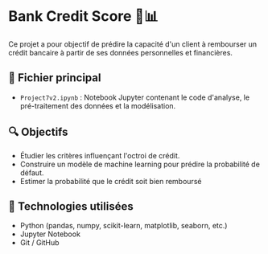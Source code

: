 # Bank Credit Score 🏦📊

Ce projet a pour objectif de prédire la capacité d'un client à rembourser un crédit bancaire à partir de ses données personnelles et financières.

## 📁 Fichier principal

- `Project7v2.ipynb` : Notebook Jupyter contenant le code d'analyse, le pré-traitement des données et la modélisation.

## 🔍 Objectifs

- Étudier les critères influençant l'octroi de crédit.
- Construire un modèle de machine learning pour prédire la probabilité de défaut.
- Estimer la probabilité que le crédit soit bien remboursé

## 🧰 Technologies utilisées

- Python (pandas, numpy, scikit-learn, matplotlib, seaborn, etc.)
- Jupyter Notebook
- Git / GitHub

